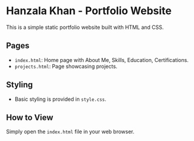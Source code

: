 # Hanzala Khan - Portfolio Website

This is a simple static portfolio website built with HTML and CSS.

## Pages

- `index.html`: Home page with About Me, Skills, Education, Certifications.
- `projects.html`: Page showcasing projects.

## Styling

- Basic styling is provided in `style.css`.

## How to View

Simply open the `index.html` file in your web browser. 